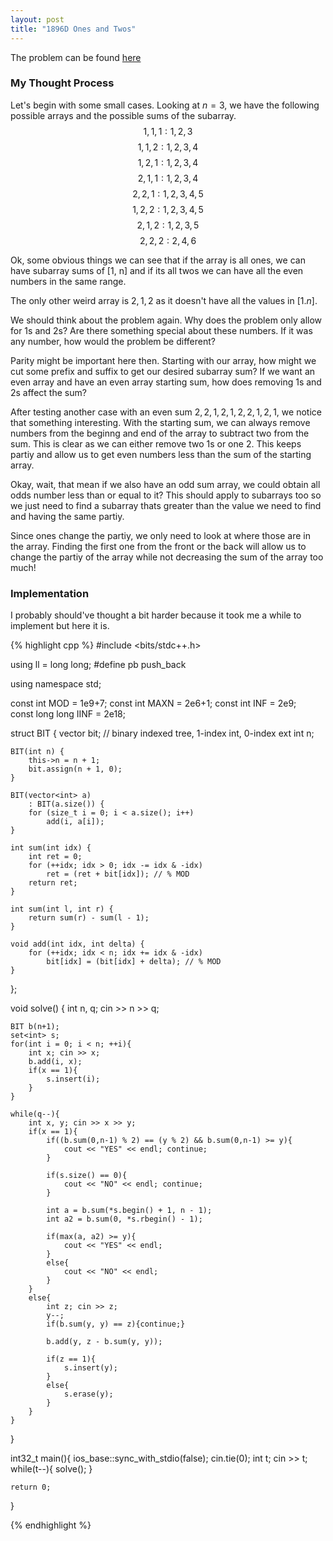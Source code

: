 ```yaml
---
layout: post
title: "1896D Ones and Twos"
---
```

The problem can be found [here](https://codeforces.com/problemset/problem/1896/D)

### My Thought Process 
Let's begin with some small cases. Looking at $n=3$, we have the following possible arrays and the possible sums of the subarray. 
$$1, 1, 1 : 1, 2, 3$$
$$1, 1, 2 : 1, 2, 3, 4$$
$$1, 2, 1 : 1, 2, 3, 4$$
$$2, 1, 1 : 1, 2, 3, 4$$
$$2, 2, 1 : 1, 2, 3, 4, 5$$
$$1, 2, 2 : 1, 2, 3, 4, 5$$
$$2, 1, 2:  1, 2, 3, 5$$
$$2, 2, 2 : 2, 4, 6$$

Ok, some obvious things we can see that if the array is all ones, we can have subarray sums of [1, n] and if its all twos we can have all the even numbers in the same range. 

The only other weird array is $2, 1, 2$ as it doesn't have all the values in $[1. n]$. 

We should think about the problem again. Why does the problem only allow for 1s and 2s? Are there something special about these numbers. If it was any number, how would the problem be different? 

Parity might be important here then. Starting with our array, how might we cut some prefix and suffix to get our desired subarray sum? If we want an even array and have an even array starting sum, how does removing 1s and 2s affect the sum? 

After testing another case with an even sum $2, 2, 1, 2, 1, 2, 2, 1, 2, 1$, we notice that something interesting. With the starting sum, we can always remove numbers from the beginng and end of the array to subtract two from the sum. This is clear as we can either remove two 1s or one 2. This keeps partiy and allow us to get even numbers less than the sum of the starting array. 

Okay, wait, that mean if we also have an odd sum array, we could obtain all odds number less than or equal to it? This should apply to subarrays too so we just need to find a subarray thats greater than the value we need to find and having the same partiy. 

Since ones change the partiy, we only need to look at where those are in the array. Finding the first one from the front or the back will allow us to change the partiy of the array while not decreasing the sum of the array too much!

### Implementation  
I probably should've thought a bit harder because it took me a while to implement but here it is. 

{% highlight cpp %}
#include <bits/stdc++.h>

using ll = long long;
#define pb push_back

using namespace std;

const int MOD = 1e9+7;
const int MAXN = 2e6+1;
const int INF = 2e9;    
const long long IINF = 2e18;

struct BIT {
    vector<int> bit;  // binary indexed tree, 1-index int, 0-index ext
    int n;
 
    BIT(int n) {
        this->n = n + 1;
        bit.assign(n + 1, 0);
    }
 
    BIT(vector<int> a)
        : BIT(a.size()) {
        for (size_t i = 0; i < a.size(); i++)
            add(i, a[i]);
    }
 
    int sum(int idx) {
        int ret = 0;
        for (++idx; idx > 0; idx -= idx & -idx)
            ret = (ret + bit[idx]); // % MOD
        return ret;
    }
 
    int sum(int l, int r) {
        return sum(r) - sum(l - 1);
    }
 
    void add(int idx, int delta) {
        for (++idx; idx < n; idx += idx & -idx)
            bit[idx] = (bit[idx] + delta); // % MOD
    }
};

void solve() { 
    int n, q;
    cin >> n >> q;

    BIT b(n+1);
    set<int> s;
    for(int i = 0; i < n; ++i){
        int x; cin >> x;
        b.add(i, x);
        if(x == 1){
            s.insert(i);
        }
    }

    while(q--){
        int x, y; cin >> x >> y;
        if(x == 1){
            if((b.sum(0,n-1) % 2) == (y % 2) && b.sum(0,n-1) >= y){
                cout << "YES" << endl; continue;
            }

            if(s.size() == 0){
                cout << "NO" << endl; continue;
            }

            int a = b.sum(*s.begin() + 1, n - 1);
            int a2 = b.sum(0, *s.rbegin() - 1);

            if(max(a, a2) >= y){
                cout << "YES" << endl;
            }
            else{
                cout << "NO" << endl;
            }
        }
        else{
            int z; cin >> z;
            y--;
            if(b.sum(y, y) == z){continue;}
            
            b.add(y, z - b.sum(y, y));

            if(z == 1){
                s.insert(y);
            }
            else{
                s.erase(y);
            }
        }
    }
}

int32_t main(){
    ios_base::sync_with_stdio(false);
    cin.tie(0);
    int t;
    cin >> t;
    while(t--){
        solve();
    }

    return 0;
}

{% endhighlight %}


